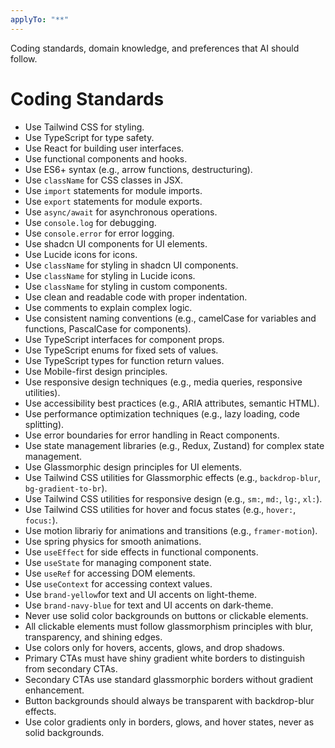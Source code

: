 ```yaml
---
applyTo: "**"
---
```


Coding standards, domain knowledge, and preferences that AI should follow.

# Coding Standards

- Use Tailwind CSS for styling.
- Use TypeScript for type safety.
- Use React for building user interfaces.
- Use functional components and hooks.
- Use ES6+ syntax (e.g., arrow functions, destructuring).
- Use `className` for CSS classes in JSX.
- Use `import` statements for module imports.
- Use `export` statements for module exports.
- Use `async/await` for asynchronous operations.
- Use `console.log` for debugging.
- Use `console.error` for error logging.
- Use shadcn UI components for UI elements.
- Use Lucide icons for icons.
- Use `className` for styling in shadcn UI components.
- Use `className` for styling in Lucide icons.
- Use `className` for styling in custom components.
- Use clean and readable code with proper indentation.
- Use comments to explain complex logic.
- Use consistent naming conventions (e.g., camelCase for variables and functions, PascalCase for
  components).
- Use TypeScript interfaces for component props.
- Use TypeScript enums for fixed sets of values.
- Use TypeScript types for function return values.
- Use Mobile-first design principles.
- Use responsive design techniques (e.g., media queries, responsive utilities).
- Use accessibility best practices (e.g., ARIA attributes, semantic HTML).
- Use performance optimization techniques (e.g., lazy loading, code splitting).
- Use error boundaries for error handling in React components.
- Use state management libraries (e.g., Redux, Zustand) for complex state management.
- Use Glassmorphic design principles for UI elements.
- Use Tailwind CSS utilities for Glassmorphic effects (e.g., `backdrop-blur`, `bg-gradient-to-br`).
- Use Tailwind CSS utilities for responsive design (e.g., `sm:`, `md:`, `lg:`, `xl:`).
- Use Tailwind CSS utilities for hover and focus states (e.g., `hover:`, `focus:`).
- Use motion librariy for animations and transitions (e.g., `framer-motion`).
- Use spring physics for smooth animations.
- Use `useEffect` for side effects in functional components.
- Use `useState` for managing component state.
- Use `useRef` for accessing DOM elements.
- Use `useContext` for accessing context values.
- Use `brand-yellow`for text and UI accents on light-theme.
- Use `brand-navy-blue` for text and UI accents on dark-theme.
- Never use solid color backgrounds on buttons or clickable elements.
- All clickable elements must follow glassmorphism principles with blur, transparency, and shining edges.
- Use colors only for hovers, accents, glows, and drop shadows.
- Primary CTAs must have shiny gradient white borders to distinguish from secondary CTAs.
- Secondary CTAs use standard glassmorphic borders without gradient enhancement.
- Button backgrounds should always be transparent with backdrop-blur effects.
- Use color gradients only in borders, glows, and hover states, never as solid backgrounds.

